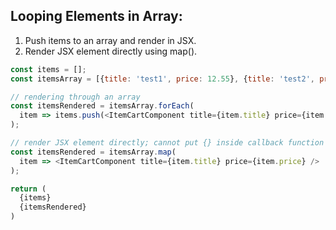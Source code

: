 ## Looping Elements in Array:
1) Push items to an array and render in JSX.
2) Render JSX element directly using map().

```js
const items = [];
const itemsArray = [{title: 'test1', price: 12.55}, {title: 'test2', price: 50.00}];

// rendering through an array
const itemsRendered = itemsArray.forEach(
  item => items.push(<ItemCartComponent title={item.title} price={item.price} />)
);

// render JSX element directly; cannot put {} inside callback function
const itemsRendered = itemsArray.map(
  item => <ItemCartComponent title={item.title} price={item.price} />
);

return (
  {items}
  {itemsRendered}
)
```
